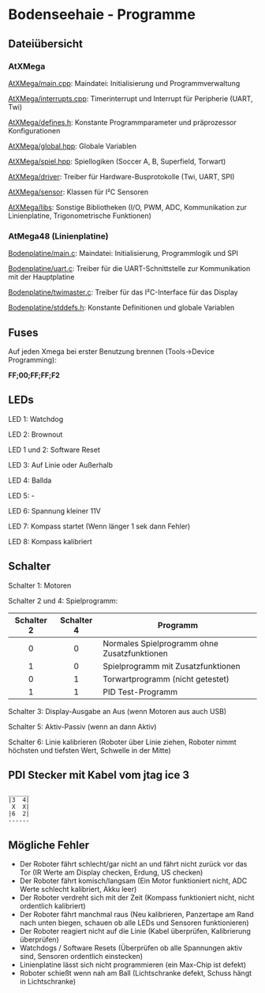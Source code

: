 # Bodenseehaie - Programme

## Dateiübersicht

### AtXMega

[AtXMega/main.cpp](AtXMega/main.cpp): Maindatei: Initialisierung und Programmverwaltung


[AtXMega/interrupts.cpp](AtXMega/interrupts.cpp): Timerinterrupt und Interrupt für Peripherie (UART, Twi)

[AtXMega/defines.h](AtXMega/defines.h): Konstante Programmparameter und präprozessor Konfigurationen


[AtXMega/global.hpp](AtXMega/global.hpp): Globale Variablen


[AtXMega/spiel.hpp](AtXMega/spiel.hpp): Spiellogiken (Soccer A, B, Superfield, Torwart)


[AtXMega/driver](AtXMega/driver): Treiber für Hardware-Busprotokolle (Twi, UART, SPI)


[AtXMega/sensor](AtXMega/sensor): Klassen für I²C Sensoren


[AtXMega/libs](AtXMega/libs): Sonstige Bibliotheken (I/O, PWM, ADC, Kommunikation zur Linienplatine, Trigonometrische Funktionen)


### AtMega48 (Linienplatine)

[Bodenplatine/main.c](Bodenplatine/main.c): Maindatei: Initialisierung, Programmlogik und SPI


[Bodenplatine/uart.c](Bodenplatine/uart.c): Treiber für die UART-Schnittstelle zur Kommunikation mit der Hauptplatine


[Bodenplatine/twimaster.c](Bodenplatine/twimaster.c): Treiber für das I²C-Interface für das Display


[Bodenplatine/stddefs.h](Bodenplatine/stddefs.h): Konstante Definitionen und globale Variablen


## Fuses
Auf jeden Xmega bei erster Benutzung brennen (Tools->Device Programming):

**FF;00;FF;FF;F2**
## LEDs
LED 1: Watchdog
	
LED 2: Brownout
	
LED 1 und 2: Software Reset
	
LED 3: Auf Linie oder Außerhalb
	
LED 4: Ballda
	
LED 5: -
	
LED 6: Spannung kleiner 11V
	
LED 7: Kompass startet (Wenn länger 1 sek dann Fehler)
	
LED 8: Kompass kalibriert

## Schalter
Schalter 1: Motoren

Schalter 2 und 4: Spielprogramm:

| Schalter 2 | Schalter 4  | Programm                                    |
|:----------:|:-----------:|---------------------------------------------|
| 0          | 0           | Normales Spielprogramm ohne Zusatzfunktionen|
| 1          | 0           | Spielprogramm mit Zusatzfunktionen          |
| 0          | 1           | Torwartprogramm (nicht getestet)            |
| 1          | 1           | PID Test-Programm                           |

Schalter 3: Display-Ausgabe an Aus (wenn Motoren aus auch USB)

Schalter 5: Aktiv-Passiv (wenn an dann Aktiv)

Schalter 6: Linie kalibrieren (Roboter über Linie ziehen, Roboter nimmt höchsten und tiefsten Wert, Schwelle in der Mitte)

## PDI Stecker mit Kabel vom jtag ice 3
	______
	|3	4| 
	 X	X|
	|6	2|
	------

## Mögliche Fehler
- Der Roboter fährt schlecht/gar nicht an und fährt nicht zurück vor das Tor (IR Werte am Display checken, Erdung, US checken)
- Der Roboter fährt komisch/langsam (Ein Motor funktioniert nicht, ADC Werte schlecht kalibriert, Akku leer)
- Der Roboter verdreht sich mit der Zeit (Kompass funktioniert nicht, nicht ordentlich kalibriert)
- Der Roboter fährt manchmal raus (Neu kalibrieren, Panzertape am Rand nach unten biegen, schauen ob alle LEDs und Sensoren funktionieren)
- Der Roboter reagiert nicht auf die Linie (Kabel überprüfen, Kalibrierung überprüfen)
- Watchdogs / Software Resets (Überprüfen ob alle Spannungen aktiv sind, Sensoren ordentlich einstecken)
- Linienplatine lässt sich nicht programmieren (ein Max-Chip ist defekt)
- Roboter schießt wenn nah am Ball (Lichtschranke defekt, Schuss hängt in Lichtschranke)